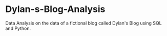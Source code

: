 # Dylan-s-Blog-Analysis
Data Analysis on the data of a fictional blog called Dylan's Blog using SQL and Python.
